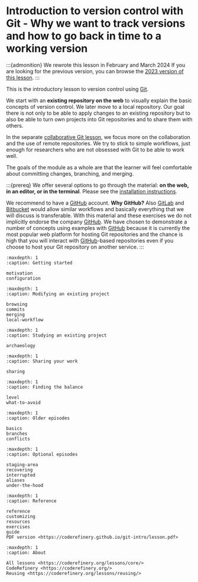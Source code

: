 # Introduction to version control with Git - Why we want to track versions and how to go back in time to a working version

:::{admonition} We rewrote this lesson in February and March 2024
If you are looking for the previous version, you can browse the
[2023 version of this lesson](https://coderefinery.github.io/git-intro/branch/2023-version/).
:::

This is the introductory lesson to version control using
[Git](https://git-scm.com/).

We start with an **existing repository on the web** to visually explain the basic
concepts of version control. We later move to a local
repository. Our goal there is not only to be able to apply changes to an
existing repository but to also be able to turn own projects into Git
repositories and to share them with others.

In the separate [collaborative Git
lesson](https://coderefinery.github.io/git-collaborative/), we focus more on
the collaboration and the use of remote repositories. We try to stick to simple
workflows, just enough for researchers who are not obsessed with Git to be able
to work well.

The goals of the module as a whole are that the learner will feel comfortable
about committing changes, branching, and merging.

:::{prereq}
We offer several options to go through the material: **on the web, in an editor,
or in the terminal**.
Please see the [installation instructions](https://coderefinery.github.io/installation/).

We recommend to have a [GitHub](https://github.com) account.
**Why GitHub?**
Also [GitLab](https://gitlab.com) and [Bitbucket](https://bitbucket.org) would
allow similar workflows and basically everything that we will discuss is
transferable. With this material and these exercises we do not implicitly
endorse the company [GitHub](https://github.com). We have chosen to demonstrate
a number of concepts using examples with [GitHub](https://github.com) because
it is currently the most popular web platform for hosting Git repositories and
the chance is high that you will interact with
[GitHub](https://github.com)-based repositories even if you choose to host your
Git repository on another service.
:::

```{toctree}
:maxdepth: 1
:caption: Getting started

motivation
configuration
```

```{toctree}
:maxdepth: 1
:caption: Modifying an existing project

browsing
commits
merging
local-workflow
```

```{toctree}
:maxdepth: 1
:caption: Studying an existing project

archaeology
```

```{toctree}
:maxdepth: 1
:caption: Sharing your work

sharing
```

```{toctree}
:maxdepth: 1
:caption: Finding the balance

level
what-to-avoid
```

```{toctree}
:maxdepth: 1
:caption: Older episodes

basics
branches
conflicts
```

```{toctree}
:maxdepth: 1
:caption: Optional episodes

staging-area
recovering
interrupted
aliases
under-the-hood
```

```{toctree}
:maxdepth: 1
:caption: Reference

reference
customizing
resources
exercises
guide
PDF version <https://coderefinery.github.io/git-intro/lesson.pdf>
```

```{toctree}
:maxdepth: 1
:caption: About

All lessons <https://coderefinery.org/lessons/core/>
CodeRefinery <https://coderefinery.org/>
Reusing <https://coderefinery.org/lessons/reusing/>
```
